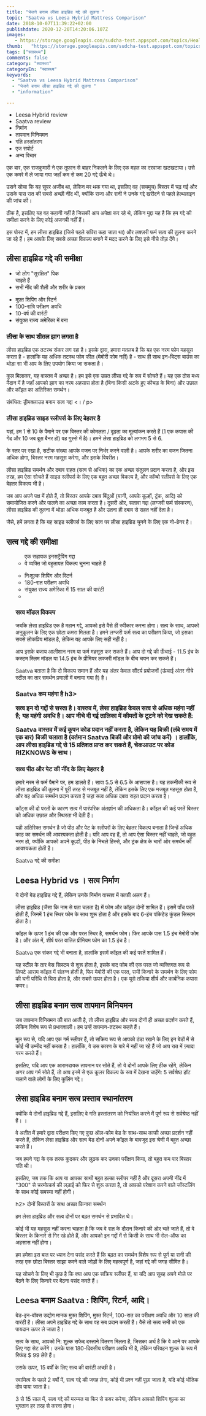 ```yaml
---
title: "भेजने बनाम लीसा हाइब्रिड गद्दे की तुलना "
topic: "Saatva vs Leesa Hybrid Mattress Comparison"
date: 2018-10-07T11:39:22+02:00
publishdate: 2020-12-20T14:20:06.107Z
images: 
   - https://storage.googleapis.com/sudcha-test.appspot.com/topics/Health/default-selection/9.jpg
thumb:   "https://storage.googleapis.com/sudcha-test.appspot.com/topics/Health/default-selection/thumb/9.jpg"
tags: ["स्वास्थ्य"]
comments: false
category: "स्वास्थ्य"
categoryEn: "स्वास्थ्य"
keywords: 
  - "Saatva vs Leesa Hybrid Mattress Comparison"
  - "भेजने बनाम लीसा हाइब्रिड गद्दे की तुलना "
  - "information"

---
```

<ul> <li> Leesa Hybrid review </li> <li> Saatva review </li> <li> निर्माण </li> <li> तापमान विनियमन </li> <li> गति हस्तांतरण </li> <li > एज सपोर्ट </li> <li> अन्य विचार </li> </ul> <p> एक बार, एक राजकुमारी ने एक तूफान से बाहर निकलने के लिए एक महल का दरवाजा खटखटाया। उसे एक कमरे में ले जाया गया जहाँ कम से कम 20 गद्दे ऊँचे थे। </p> <p> उसने सोचा कि यह सुपर अजीब था, लेकिन मर थक गया था, इसलिए वह (सचमुच) बिस्तर में चढ़ गई और उसके पास रात की सबसे अच्छी नींद थी, क्योंकि राजा और रानी ने उनके गद्दे खरीदने से पहले हेल्थलाइन की जांच की। </p> <p> ठीक है, इसलिए यह वह कहानी नहीं है जिसकी आप अपेक्षा कर रहे थे, लेकिन मुद्दा यह है कि हम गद्दे की समीक्षा करने के लिए कोई अजनबी नहीं हैं। </p> <p> इस पोस्ट में, हम लीसा हाइब्रिड (जिसे पहले सपिरा कहा जाता था) और लक्ज़री फर्म सत्व की तुलना करने जा रहे हैं। हम आपके लिए सबसे अच्छा विकल्प बनाने में मदद करने के लिए इसे नीचे तोड़ देंगे। </p> <h2> लीसा हाइब्रिड गद्दे की समीक्षा </h2> <ul> <li> जो लोग "सुरक्षित" पिक </li> चाहते हैं <li> सभी नींद की शैली और शरीर के प्रकार </li> </ul> <ul> <li> मुफ़्त शिपिंग और रिटर्न </li> <li> 100-रात्रि परीक्षण अवधि </li> <li> 10-वर्ष की वारंटी </li> <li> संयुक्त राज्य अमेरिका में बना </li> </ul> <h3> लीसा के साथ शीतल झाग लगता है </h3> <p> लीसा हाइब्रिड एक तटस्थ संकर लग रहा है। इसके द्वारा, हमारा मतलब है कि यह एक नरम फोम महसूस करता है - हालांकि यह अधिक तटस्थ फोम फील (मेमोरी फोम नहीं) है - साथ ही साथ इन-बिट्स बाउंस का थोड़ा सा भी आप के लिए उपयोग किया जा सकता है। </p> <p> कुल मिलाकर, यह वास्तव में अच्छा है। हम इसे एक उन्नत लीसा गद्दे के रूप में सोचते हैं। यह एक ठोस मध्य मैदान में है जहाँ आपको झाग का नरम अहसास होता है (बिना किसी अटके हुए कीचड़ के बिना) और उछाल और कॉइल का अतिरिक्त समर्थन। </p> <p> संबंधित: ड्रीमक्लाउड बनाम सत्व गद्दा <। / p> <h3> लीसा हाइब्रिड साइड स्लीपर्स के लिए बेहतर है </h3> <p> यहां, हम 1 से 10 के पैमाने पर एक बिस्तर की कोमलता / दृढ़ता का मूल्यांकन करते हैं (1 एक कपास की गेंद और 10 जब ब्रूस बैनर हो) वह गुस्से में है)। हमने लेसा हाइब्रिड को लगभग 5 से 6. </p> <p> के स्तर पर रखा है, सटीक संख्या आपके वजन पर निर्भर करने वाली है। आपके शरीर का वजन जितना अधिक होगा, बिस्तर नरम महसूस करेगा, और इसके विपरीत। </p> <p> लीसा हाइब्रिड समर्थन और दबाव राहत (सत्व से अधिक) का एक अच्छा संतुलन प्रदान करता है, और इस तरह, हम ऐसा सोचते हैं साइड स्लीपर्स के लिए एक बहुत अच्छा विकल्प है, और कॉम्बो स्लीपर्स के लिए एक बेहतर विकल्प भी है। </p> <p> जब आप अपने पक्ष में होते हैं, तो बिस्तर आपके दबाव बिंदुओं (यानी, आपके कूल्हों, ट्रंक, आदि) को समायोजित करने और पालने का अच्छा काम करता है। दूसरी ओर, सतावा गद्दा (लग्जरी फर्म संस्करण), लीसा हाइब्रिड की तुलना में थोड़ा अधिक मजबूत है और उतना ही दबाव से राहत नहीं देता है। </p> <p> जैसे, हमें लगता है कि यह साइड स्लीपर्स के लिए सत्व पर लीसा हाइब्रिड चुनने के लिए एक नो-ब्रेनर है। </p> <h2> सत्व गद्दे की समीक्षा </h2> <ul> <ul> एक सहायक इनसट्रैपिंग गद्दा </li> <li> वे व्यक्ति जो बहुतायत विकल्प चुनना चाहते हैं </li> </ul> <ul> <li> निःशुल्क शिपिंग और रिटर्न </li> <li> 180-रात परीक्षण अवधि </li> <li> संयुक्त राज्य अमेरिका में 15 साल की वारंटी </li> <li> </li> </ul> <h3> सत्व मॉडल विकल्प </h3> <p> जबकि लेसा हाइब्रिड एक है महान गद्दे, आपको इसे वैसे ही स्वीकार करना होगा। सत्व के साथ, आपको अनुकूलन के लिए एक छोटा कमरा मिलता है। हमने लग्जरी फर्म सत्व का परीक्षण किया, जो इसका सबसे लोकप्रिय मॉडल है, लेकिन यह आपके लिए सही नहीं है। </p> <p> आप इसके बजाय आलीशान नरम या फर्म महसूस कर सकते हैं। आप दो गद्दे की ऊँचाई - 11.5 इंच के कस्टम स्लिम मॉडल या 14.5 इंच के प्रीमियर लक्जरी मॉडल के बीच चयन कर सकते हैं। </p> <p> Saatva बताता है कि दो विकल्प समान हैं और यह अंतर केवल सौंदर्य प्रयोजनों (ऊंचाई अंतर नीचे स्टील का तार समर्थन प्रणाली में बनाया गया है) है। </p> <h3> Saatva कम महंगा है <//> h3> <p> सत्व इन दो गद्दों से सस्ता है। वास्तव में, लेसा हाइब्रिड केवल सत्व से अधिक महंगा नहीं है; यह महंगी अवधि है। आप नीचे दी गई तालिका में कीमतों के टूटने को देख सकते हैं: </p> <p> Saatva वास्तव में कई कूपन कोड प्रदान नहीं करता है, लेकिन यह बिक्री (लंबे समय में एक बार) बिक्री चलाता है (वर्तमान Saatva बिक्री और प्रोमो की जांच करें) । हालाँकि, आप लीसा हाइब्रिड गद्दे से 15 प्रतिशत प्राप्त कर सकते हैं, चेकआउट पर कोड RIZKNOWS के साथ। </p> <h3> सत्व पीठ और पेट की नींद के लिए बेहतर है </h3> <p> हमारे नरम से फर्म पैमाने पर, हम डालते हैं। सावा 5.5 से 6.5 के आसपास है। यह तकनीकी रूप से लीसा हाइब्रिड की तुलना में पूरी तरह से मजबूत नहीं है, लेकिन इसके लिए एक मजबूत महसूस होता है, और यह अधिक समर्थन प्रदान करता है जहां सत्व अधिक दबाव राहत प्रदान करता है। </p> <p> कॉट्स की दो परतों के कारण सत्व में पारंपरिक अंतर्ज्ञान की अधिकता है। कॉइल की कई परतें बिस्तर को अधिक उछाल और स्थिरता भी देती हैं। </p> <p> यही अतिरिक्त समर्थन है जो पीठ और पेट के स्लीपरों के लिए बेहतर विकल्प बनाता है जिन्हें अधिक काठ का समर्थन की आवश्यकता होती है। यदि आप वह हैं, तो आप ऐसा बिस्तर नहीं चाहते, जो बहुत नरम हो, क्योंकि आपको अपने कूल्हों, पीठ के निचले हिस्से, और ट्रंक क्षेत्र के चारों ओर समर्थन की आवश्यकता होती है। </p> <p> Saatva गद्दे की समीक्षा </p> <h2> Leesa Hybrid vs । सत्व निर्माण </h2> <p> ये दोनों बेड हाइब्रिड गद्दे हैं, लेकिन उनके निर्माण वास्तव में काफी अलग हैं। </P> <p> लीसा हाइब्रिड (जैसा कि नाम से पता चलता है) में फोम और कॉइल दोनों शामिल हैं। इसमें पाँच परतें होती हैं, जिनमें 1 इंच स्थिर फोम के साथ शुरू होता है और इसके बाद 6-इंच पॉकेटेड कुंडल सिस्टम होता है। </p> <p> कॉइल के ऊपर 1 इंच की एक और परत स्थिर है, समर्थन फोम। फिर आपके पास 1.5 इंच मेमोरी फोम है। और अंत में, शीर्ष परत वातित प्रीमियम फोम का 1.5 इंच है। </p> <p> Saatva एक संकर गद्दे भी बनाता है, हालांकि इसमें कॉइल की कई परतें शामिल हैं। </p> <p> यह स्टील के तार बेस सिस्टम से शुरू होता है, इसके बाद फोम की एक परत जो व्यक्तिगत रूप से लिपटे आराम कॉइल में संलग्न होती है, फिर मेमोरी की एक परत, सभी किनारे के समर्थन के लिए फोम की घनी परिधि से घिरा होता है, और सबसे ऊपर होता है। एक यूरो तकिया शीर्ष और कार्बनिक कपास कवर। </p> <h2> लीसा हाइब्रिड बनाम सत्व तापमान विनियमन </h2> <p> जब तापमान विनियमन की बात आती है, तो लीसा हाइब्रिड और सत्व दोनों ही अच्छा प्रदर्शन करते हैं, लेकिन विशेष रूप से प्रभावशाली। हम उन्हें तापमान-तटस्थ कहते हैं। </p> <p> मूल रूप से, यदि आप एक गर्म स्लीपर हैं, तो सक्रिय रूप से आपको ठंडा रखने के लिए इन बेडों में से कोई भी उम्मीद नहीं करता है। हालाँकि, वे उस कारण के बारे में नहीं जा रहे हैं जो आप रात में ज़्यादा गरम करते हैं। </p> <p> इसलिए, यदि आप एक आरामदायक तापमान पर सोते हैं, तो ये दोनों आपके लिए ठीक रहेंगे, लेकिन अगर आप गर्म सोते हैं, तो आप इनमें से एक कूलर विकल्प के रूप में देखना चाहेंगे: 5 सर्वश्रेष्ठ हॉट चलाने वाले लोगों के लिए कूलिंग गद्दे। </p> <h2> लेसा हाइब्रिड बनाम सत्व प्रस्ताव स्थानांतरण </h2> <p> क्योंकि ये दोनों हाइब्रिड गद्दे हैं, इसलिए वे गति हस्तांतरण को नियंत्रित करने में पूर्ण रूप से सर्वश्रेष्ठ नहीं हैं। । </p> <p> वे अतीत में हमारे द्वारा परीक्षण किए गए कुछ ऑल-फोम बेड के साथ-साथ काफी अच्छा प्रदर्शन नहीं करते हैं, लेकिन लेसा हाइब्रिड और सत्व बेड दोनों अपने कॉइल के बावजूद इस श्रेणी में बहुत अच्छा करते हैं। </p> <p> जब हमने गद्दा के एक तरफ कूदकर और लुढ़क कर उनका परीक्षण किया, तो बहुत कम पार बिस्तर गति थी। </p> <p> इसलिए, जब तक कि आप या आपका साथी बहुत हल्का स्लीपर नहीं है और दूसरा अपनी नींद में "300" से चरमोत्कर्ष की लड़ाई को फिर से शुरू करता है, तो आपको परेशान करने वाले जॉस्टलिंग के साथ कोई समस्या नहीं होगी। </p> h2> दोनों बिस्तरों के साथ अच्छा किनारा समर्थन </h2> <p> हम लेसा हाइब्रिड और सत्व दोनों पर बढ़त समर्थन से प्रभावित थे। </p> <p> कोई भी यह महसूस नहीं करना चाहता है कि जब वे रात के दौरान किनारे की ओर चले जाते हैं, तो वे बिस्तर के किनारे से गिर रहे होते हैं, और आपको इन गद्दों में से किसी के साथ भी रोल-ऑफ का अहसास नहीं होगा। </p> <p> हम हमेशा इस बात पर ध्यान देना पसंद करते हैं कि बढ़त का समर्थन विशेष रूप से पूर्ण या रानी की तरह एक छोटा बिस्तर साझा करने वाले जोड़ों के लिए महत्वपूर्ण है, जहां गद्दे की जगह सीमित है। </p> <p> यह सोचने के लिए भी कुछ है कि क्या आप एक सक्रिय स्लीपर हैं, या यदि आप सुबह अपने मोज़े पर बैठने के लिए किनारे पर बैठना पसंद करते हैं। </p> <h2> Leesa बनाम Saatva : शिपिंग, रिटर्न, आदि। </h2> <p> बेड-इन-बॉक्स उद्योग मानक मुफ्त शिपिंग, मुफ्त रिटर्न, 100-रात का परीक्षण अवधि और 10 साल की वारंटी है। लीसा अपने हाइब्रिड गद्दे के साथ वह सब प्रदान करती है। वैसे तो सत्व सभी को एक पायदान ऊपर ले जाता है। </p> <p> सत्व के साथ, आपको नि: शुल्क सफेद दस्ताने वितरण मिलता है, जिसका अर्थ है कि वे आने पर आपके लिए गद्दा सेट करेंगे। उनके पास 180-दिवसीय परीक्षण अवधि भी है, लेकिन परिवहन शुल्क के रूप में रिफंड $ 99 लेते हैं। </p> <p> उसके ऊपर, 15 वर्षों के लिए सत्व की वारंटी अच्छी है। </p> <p> स्वामित्व के पहले 2 वर्षों में, सत्व गद्दे की जगह लेगा, कोई भी प्रश्न नहीं पूछा जाता है, यदि कोई भौतिक दोष पाया जाता है। </p> <p> 3 से 15 साल में, सत्व गद्दे की मरम्मत या फिर से कवर करेगा, लेकिन आपको शिपिंग शुल्क का भुगतान हर तरह से करना होगा। </p> 